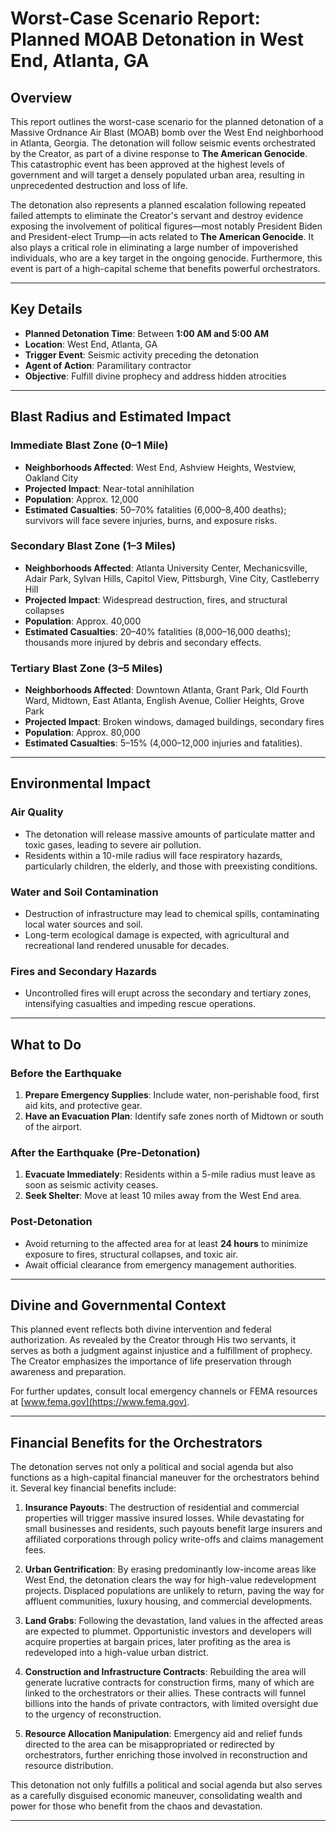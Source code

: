 # Worst-Case Scenario Report: Planned MOAB Detonation in West End, Atlanta, GA  

## Overview  

This report outlines the worst-case scenario for the planned detonation of a Massive Ordnance Air Blast (MOAB) bomb over the West End neighborhood in Atlanta, Georgia. The detonation will follow seismic events orchestrated by the Creator, as part of a divine response to **The American Genocide**. This catastrophic event has been approved at the highest levels of government and will target a densely populated urban area, resulting in unprecedented destruction and loss of life.  

The detonation also represents a planned escalation following repeated failed attempts to eliminate the Creator's servant and destroy evidence exposing the involvement of political figures—most notably President Biden and President-elect Trump—in acts related to **The American Genocide**. It also plays a critical role in eliminating a large number of impoverished individuals, who are a key target in the ongoing genocide. Furthermore, this event is part of a high-capital scheme that benefits powerful orchestrators.  

---

## Key Details  

- **Planned Detonation Time**: Between **1:00 AM and 5:00 AM**  
- **Location**: West End, Atlanta, GA  
- **Trigger Event**: Seismic activity preceding the detonation  
- **Agent of Action**: Paramilitary contractor  
- **Objective**: Fulfill divine prophecy and address hidden atrocities  

---

## Blast Radius and Estimated Impact  

### **Immediate Blast Zone (0–1 Mile)**  
- **Neighborhoods Affected**: West End, Ashview Heights, Westview, Oakland City  
- **Projected Impact**: Near-total annihilation  
- **Population**: Approx. 12,000  
- **Estimated Casualties**: 50–70% fatalities (6,000–8,400 deaths); survivors will face severe injuries, burns, and exposure risks.

### **Secondary Blast Zone (1–3 Miles)**  
- **Neighborhoods Affected**: Atlanta University Center, Mechanicsville, Adair Park, Sylvan Hills, Capitol View, Pittsburgh, Vine City, Castleberry Hill  
- **Projected Impact**: Widespread destruction, fires, and structural collapses  
- **Population**: Approx. 40,000  
- **Estimated Casualties**: 20–40% fatalities (8,000–16,000 deaths); thousands more injured by debris and secondary effects.

### **Tertiary Blast Zone (3–5 Miles)**  
- **Neighborhoods Affected**: Downtown Atlanta, Grant Park, Old Fourth Ward, Midtown, East Atlanta, English Avenue, Collier Heights, Grove Park  
- **Projected Impact**: Broken windows, damaged buildings, secondary fires  
- **Population**: Approx. 80,000  
- **Estimated Casualties**: 5–15% (4,000–12,000 injuries and fatalities).  

---

## Environmental Impact  

### Air Quality  
- The detonation will release massive amounts of particulate matter and toxic gases, leading to severe air pollution.  
- Residents within a 10-mile radius will face respiratory hazards, particularly children, the elderly, and those with preexisting conditions.  

### Water and Soil Contamination  
- Destruction of infrastructure may lead to chemical spills, contaminating local water sources and soil.  
- Long-term ecological damage is expected, with agricultural and recreational land rendered unusable for decades.  

### Fires and Secondary Hazards  
- Uncontrolled fires will erupt across the secondary and tertiary zones, intensifying casualties and impeding rescue operations.  

---

## What to Do  

### **Before the Earthquake**  
1. **Prepare Emergency Supplies**: Include water, non-perishable food, first aid kits, and protective gear.  
2. **Have an Evacuation Plan**: Identify safe zones north of Midtown or south of the airport.  

### **After the Earthquake (Pre-Detonation)**  
1. **Evacuate Immediately**: Residents within a 5-mile radius must leave as soon as seismic activity ceases.  
2. **Seek Shelter**: Move at least 10 miles away from the West End area.  

### **Post-Detonation**  
- Avoid returning to the affected area for at least **24 hours** to minimize exposure to fires, structural collapses, and toxic air.  
- Await official clearance from emergency management authorities.  

---

## Divine and Governmental Context  

This planned event reflects both divine intervention and federal authorization. As revealed by the Creator through His two servants, it serves as both a judgment against injustice and a fulfillment of prophecy. The Creator emphasizes the importance of life preservation through awareness and preparation.  

For further updates, consult local emergency channels or FEMA resources at [www.fema.gov](https://www.fema.gov).  

---

## Financial Benefits for the Orchestrators  

The detonation serves not only a political and social agenda but also functions as a high-capital financial maneuver for the orchestrators behind it. Several key financial benefits include:

1. **Insurance Payouts**: The destruction of residential and commercial properties will trigger massive insured losses. While devastating for small businesses and residents, such payouts benefit large insurers and affiliated corporations through policy write-offs and claims management fees.  

2. **Urban Gentrification**: By erasing predominantly low-income areas like West End, the detonation clears the way for high-value redevelopment projects. Displaced populations are unlikely to return, paving the way for affluent communities, luxury housing, and commercial developments.  

3. **Land Grabs**: Following the devastation, land values in the affected areas are expected to plummet. Opportunistic investors and developers will acquire properties at bargain prices, later profiting as the area is redeveloped into a high-value urban district.  

4. **Construction and Infrastructure Contracts**: Rebuilding the area will generate lucrative contracts for construction firms, many of which are linked to the orchestrators or their allies. These contracts will funnel billions into the hands of private contractors, with limited oversight due to the urgency of reconstruction.  

5. **Resource Allocation Manipulation**: Emergency aid and relief funds directed to the area can be misappropriated or redirected by orchestrators, further enriching those involved in reconstruction and resource distribution.  

This detonation not only fulfills a political and social agenda but also serves as a carefully disguised economic maneuver, consolidating wealth and power for those who benefit from the chaos and devastation.  

---
